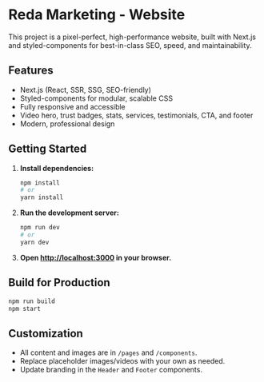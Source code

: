 # Reda Marketing -  Website

This project is a pixel-perfect, high-performance website, built with Next.js and styled-components for best-in-class SEO, speed, and maintainability.

## Features
- Next.js (React, SSR, SSG, SEO-friendly)
- Styled-components for modular, scalable CSS
- Fully responsive and accessible
- Video hero, trust badges, stats, services, testimonials, CTA, and footer
- Modern, professional design

## Getting Started

1. **Install dependencies:**
   ```bash
   npm install
   # or
   yarn install
   ```
2. **Run the development server:**
   ```bash
   npm run dev
   # or
   yarn dev
   ```
3. **Open [http://localhost:3000](http://localhost:3000) in your browser.**

## Build for Production
```bash
npm run build
npm start
```

## Customization
- All content and images are in `/pages` and `/components`.
- Replace placeholder images/videos with your own as needed.
- Update branding in the `Header` and `Footer` components.

